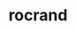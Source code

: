 ---
title: "rocrand"
layout: cache
categories: [package, develop-2024-02-18]
meta: {"versions": ["6.0.2"], "compilers": ["gcc@=11.4.0"], "oss": ["ubuntu20.04"], "platforms": ["linux"], "targets": ["x86_64_v3"], "stacks": ["e4s", "root"], "num_specs": 2, "num_specs_by_stack": {"e4s": 2, "root": 2}}
spec_details: [{"hash": "shubtk3mu4p4eercmtrwrraf5iiu77dg", "compiler": "gcc@=11.4.0", "versions": ["6.0.2"], "os": "ubuntu20.04", "platform": "linux", "target": "x86_64_v3", "variants": ["amdgpu_target=auto", "build_system=cmake", "build_type=Release", "generator=make", "~hiprand", "~ipo"], "stacks": ["e4s", "root"], "size": "-", "tarball": "https://binaries.spack.io/releases/develop-2024-02-18/build_cache/linux-ubuntu20.04-x86_64_v3/gcc-11.4.0/rocrand-6.0.2/linux-ubuntu20.04-x86_64_v3-gcc-11.4.0-rocrand-6.0.2-shubtk3mu4p4eercmtrwrraf5iiu77dg.spack"}, {"hash": "4drimxjxfbgt7amrw5lhrc4mbhsdqfow", "compiler": "gcc@=11.4.0", "versions": ["6.0.2"], "os": "ubuntu20.04", "platform": "linux", "target": "x86_64_v3", "variants": ["amdgpu_target=auto", "build_system=cmake", "build_type=Release", "generator=make", "+hiprand", "~ipo"], "stacks": ["e4s", "root"], "size": "-", "tarball": "https://binaries.spack.io/releases/develop-2024-02-18/build_cache/linux-ubuntu20.04-x86_64_v3/gcc-11.4.0/rocrand-6.0.2/linux-ubuntu20.04-x86_64_v3-gcc-11.4.0-rocrand-6.0.2-4drimxjxfbgt7amrw5lhrc4mbhsdqfow.spack"}]
---